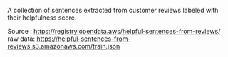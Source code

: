 A collection of sentences extracted from customer reviews labeled with their helpfulness score.

Source : https://registry.opendata.aws/helpful-sentences-from-reviews/  
raw data: https://helpful-sentences-from-reviews.s3.amazonaws.com/train.json